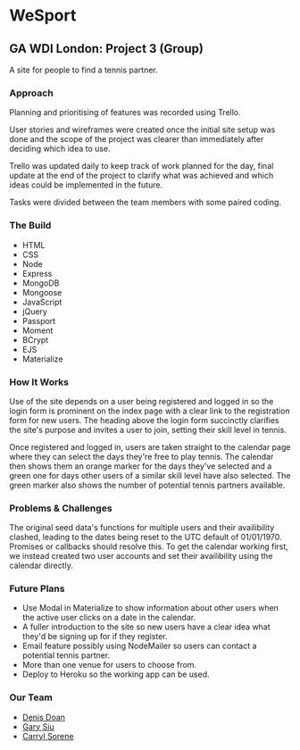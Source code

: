 # WeSport

## GA WDI London: Project 3 (Group)

A site for people to find a tennis partner.

<!-- ![](https://CarrylSorene/GA-Project-3/blob/development/public/img/wesport.tiff) -->

### Approach

Planning and prioritising of features was recorded using Trello.

User stories and wireframes were created once the initial site setup was done and the scope of the project was clearer than immediately after deciding which idea to use.

Trello was updated daily to keep track of work planned for the day, final update at the end of the project to clarify what was achieved and which ideas could be implemented in the future.

Tasks were divided between the team members with some paired coding.

### The Build

* HTML
* CSS
* Node
* Express
* MongoDB
* Mongoose
* JavaScript
* jQuery
* Passport
* Moment
* BCrypt
* EJS
* Materialize

### How It Works

Use of the site depends on a user being registered and logged in so the login form is prominent on the index page with a clear link to the registration form for new users. The heading above the login form succinctly clarifies the site's purpose and invites a user to join, setting their skill level in tennis.

Once registered and logged in, users are taken straight to the calendar page where they can select the days they're free to play tennis. The calendar then shows them an orange marker for the days they've selected and a green one for days other users of a similar skill level have also selected. The green marker also shows the number of potential tennis partners available.

### Problems & Challenges

The original seed data's functions for multiple users and their availibility clashed, leading to the dates being reset to the UTC default of 01/01/1970.  Promises or callbacks should resolve this. To get the calendar working first, we instead created two user accounts and set their availibility using the calendar directly.

### Future Plans

* Use Modal in Materialize to show information about other users when the active user clicks on a date in the calendar.
* A fuller introduction to the site so new users have a clear idea what they'd be signing up for if they register.
* Email feature possibly using NodeMailer so users can contact a potential tennis partner.
* More than one venue for users to choose from.
* Deploy to Heroku so the working app can be used.

### Our Team

* [Denis Doan](http://github.com/denis89)
* [Gary Siu](http://github.com/garysiu)
* [Carryl Sorene](http://github.com/carrylsorene)